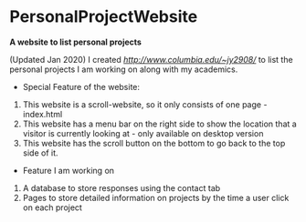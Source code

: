 # PersonalProjectWebsite
<strong>A website to list personal projects</strong>

(Updated Jan 2020)
I created <i>http://www.columbia.edu/~jy2908/</i> to list the personal projects I am working on along with my academics. 

- Special Feature of the website:
1. This website is a scroll-website, so it only consists of one page - index.html
2. This website has a menu bar on the right side to show the location that a visitor is currently looking at - only available on desktop version
3. This website has the scroll button on the bottom to go back to the top side of it.

- Feature I am working on
1. A database to store responses using the contact tab
2. Pages to store detailed information on projects by the time a user click on each project
